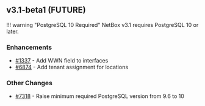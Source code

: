 ## v3.1-beta1 (FUTURE)

!!! warning "PostgreSQL 10 Required"
    NetBox v3.1 requires PostgreSQL 10 or later.

### Enhancements

* [#1337](https://github.com/netbox-community/netbox/issues/1337) - Add WWN field to interfaces
* [#6874](https://github.com/netbox-community/netbox/issues/6874) - Add tenant assignment for locations

### Other Changes

* [#7318](https://github.com/netbox-community/netbox/issues/7318) - Raise minimum required PostgreSQL version from 9.6 to 10

